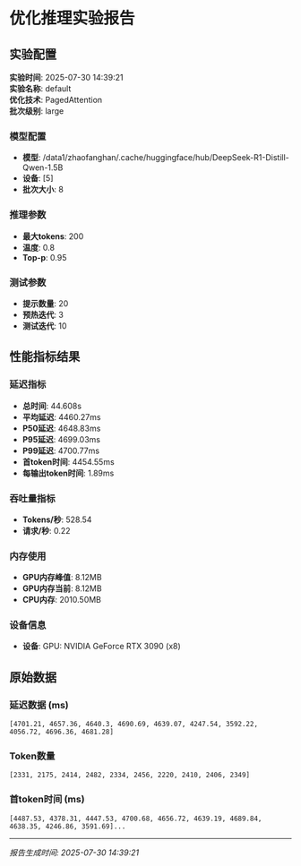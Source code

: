 # 优化推理实验报告

## 实验配置
**实验时间**: 2025-07-30 14:39:21  
**实验名称**: default  
**优化技术**: PagedAttention  
**批次级别**: large  

### 模型配置
- **模型**: /data1/zhaofanghan/.cache/huggingface/hub/DeepSeek-R1-Distill-Qwen-1.5B
- **设备**: [5]
- **批次大小**: 8

### 推理参数
- **最大tokens**: 200
- **温度**: 0.8
- **Top-p**: 0.95

### 测试参数
- **提示数量**: 20
- **预热迭代**: 3
- **测试迭代**: 10

## 性能指标结果

### 延迟指标
- **总时间**: 44.608s
- **平均延迟**: 4460.27ms
- **P50延迟**: 4648.83ms
- **P95延迟**: 4699.03ms
- **P99延迟**: 4700.77ms
- **首token时间**: 4454.55ms
- **每输出token时间**: 1.89ms

### 吞吐量指标
- **Tokens/秒**: 528.54
- **请求/秒**: 0.22

### 内存使用
- **GPU内存峰值**: 8.12MB
- **GPU内存当前**: 8.12MB
- **CPU内存**: 2010.50MB

### 设备信息
- **设备**: GPU: NVIDIA GeForce RTX 3090 (x8)

## 原始数据

### 延迟数据 (ms)
```
[4701.21, 4657.36, 4640.3, 4690.69, 4639.07, 4247.54, 3592.22, 4056.72, 4696.36, 4681.28]
```

### Token数量
```
[2331, 2175, 2414, 2482, 2334, 2456, 2220, 2410, 2406, 2349]
```

### 首token时间 (ms)
```
[4487.53, 4378.31, 4447.53, 4700.68, 4656.72, 4639.19, 4689.84, 4638.35, 4246.86, 3591.69]...
```

---
*报告生成时间: 2025-07-30 14:39:21*
